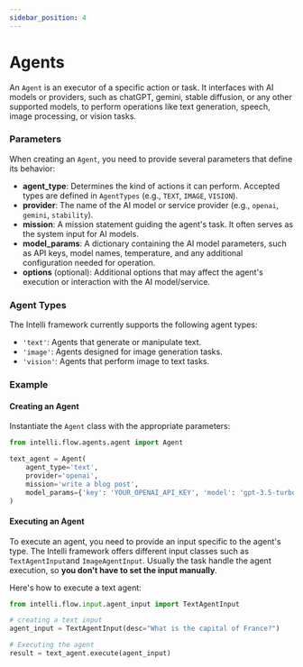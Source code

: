 ```yaml
---
sidebar_position: 4
---
```


# Agents

An `Agent` is an executor of a specific action or task. It interfaces with AI models or providers, such as chatGPT, gemini, stable diffusion, or any other supported models, to perform operations like text generation, speech, image processing, or vision tasks.

### Parameters

When creating an `Agent`, you need to provide several parameters that define its behavior:

- **agent_type**: Determines the kind of actions it can perform. Accepted types are defined in `AgentTypes` (e.g., `TEXT`, `IMAGE`, `VISION`).
- **provider**: The name of the AI model or service provider (e.g., `openai`, `gemini`, `stability`).
- **mission**: A mission statement guiding the agent's task. It often serves as the system input for AI models.
- **model_params**: A dictionary containing the AI model parameters, such as API keys, model names, temperature, and any additional configuration needed for operation.
- **options** (optional): Additional options that may affect the agent's execution or interaction with the AI model/service.


### Agent Types

The Intelli framework currently supports the following agent types:

- `'text'`: Agents that generate or manipulate text.
- `'image'`: Agents designed for image generation tasks.
- `'vision'`: Agents that perform image to text tasks.

### Example

#### Creating an Agent

Instantiate the `Agent` class with the appropriate parameters:

```python
from intelli.flow.agents.agent import Agent

text_agent = Agent(
    agent_type='text',
    provider='openai',
    mission='write a blog post',
    model_params={'key': 'YOUR_OPENAI_API_KEY', 'model': 'gpt-3.5-turbo'}
)
```

#### Executing an Agent

To execute an agent, you need to provide an input specific to the agent's type. The Intelli framework offers different input classes such as `TextAgentInput`and `ImageAgentInput`. Usually the task handle the agent execution, so **you don't have to set the input manually**.


Here's how to execute a text agent:

```python
from intelli.flow.input.agent_input import TextAgentInput

# creating a text input
agent_input = TextAgentInput(desc="What is the capital of France?")

# Executing the agent
result = text_agent.execute(agent_input)
```

